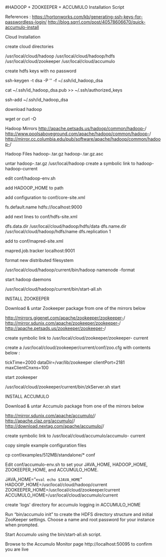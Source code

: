 #HADOOP + ZOOKEEPER + ACCUMULO Installation Script

References : 
https://hortonworks.com/kb/generating-ssh-keys-for-passwordless-login/
http://blog.sqrrl.com/post/40578606670/quick-accumulo-install


Cloud Installation

create cloud directories

/usr/local/cloud/hadoop
/usr/local/cloud/hadoop/hdfs
/usr/local/cloud/zookeeper
/usr/local/cloud/accumulo


create hdfs keys with no password

ssh-keygen -t dsa -P '' -f ~/.ssh/id_hadoop_dsa

cat ~/.ssh/id_hadoop_dsa.pub >> ~/.ssh/authorized_keys

ssh-add ~/.ssh/id_hadoop_dsa


download hadoop

wget or curl -O 
 
Hadoop Mirrors
http://apache.petsads.us/hadoop/common/hadoop-<version>/<file>
http://www.poolsaboveground.com/apache/hadoop/common/hadoop-<version>/<file>
http://mirror.cc.columbia.edu/pub/software/apache/hadoop/common/hadoop-<version>/<file>


Hadoop Files
hadoop-<version>.tar.gz
hadoop-<version>.tar.gz.asc

untar hadoop-<version>.tar.gz /usr/local/hadoop
create a symbolic link to hadoop-<version> hadoop-current

edit conf/hadoop-env.sh



add HADOOP_HOME to path

add configuration to 
conf/core-site.xml

<configuration>
	<property>
		<name>fs.default.name</name>
		<value>hdfs://localhost:9000</value>
	</property>
</configuration>


add next lines to conf/hdfs-site.xml

<configuration>
	<property>
		<name>dfs.data.dir</name>
		<value>/usr/local/cloud/hadoop/hdfs/data</value>
	</property>
	<property>
		<name>dfs.name.dir</name>
		<value>/usr/local/cloud/hadoop/hdfs/name</value>
	</property>
	<property>
		<name>dfs.replication</name>
		<value>1</value>
	</property>
</configuration>


add to conf/mapred-site.xml

<configuration>
	<property>
		<name>mapred.job.tracker</name>
		<value>localhost:9001</value>
	</property>
</configuration>


format new distributed filesystem

/usr/local/cloud/hadoop/current/bin/hadoop namenode -format


start hadoop daemons

/usr/local/cloud/hadoop/current/bin/start-all.sh




INSTALL ZOOKEEPER

Download & untar Zookeeper package from one of the mirrors below

http://mirrors.gigenet.com/apache/zookeeper/zookeeper-<version>/<file>
http://mirror.sdunix.com/apache/zookeeper/zookeeper-<version>/<file>
http://apache.petsads.us/zookeeper/zookeeper-<version>/<file>

create symbolic link to /usr/local/cloud/zookeeper/zookeeper-<version> current

create a /usr/local/cloud/zookeeper/current/conf/zoo.cfg with contents below : 

tickTime=2000
dataDir=/var/lib/zookeeper
clientPort=2181
maxClientCnxns=100


start zookeeper

/usr/local/cloud/zookeeper/current/bin/zkServer.sh start





INSTALL ACCUMULO

Download & untar Accumulo package from one of the mirrors below

http://mirror.sdunix.com/apache/accumulo/<version>/<file>
http://apache.claz.org/accumulo/<version>/<file>
http://download.nextag.com/apache/accumulo/<version>/<file>


create symbolic link to /usr/local/cloud/accumulo/accumulo-<version> current

copy simple example configuration files 

cp conf/examples/512MB/standalone/* conf

Edit conf/accumulo-env.sh to set your JAVA_HOME, HADOOP_HOME, ZOOKEEPER_HOME, and ACCUMULO_HOME.

JAVA_HOME="`eval echo $JAVA_HOME`"
HADOOP_HOME=/usr/local/cloud/hadoop/current
ZOOKEEPER_HOME=/usr/local/cloud/zookeeper/current
ACCUMULO_HOME=/usr/local/cloud/accumulo/current

create 'logs' directory for accumulo logging in ACCUMULO_HOME


Run “bin/accumulo init” to create the HDFS directory structure and initial ZooKeeper settings. 
Choose a name and root password for your instance when prompted.


Start Accumulo using the bin/start-all.sh script.

Browse to the Accumulo Monitor page http://localhost:50095  to confirm you are live



















